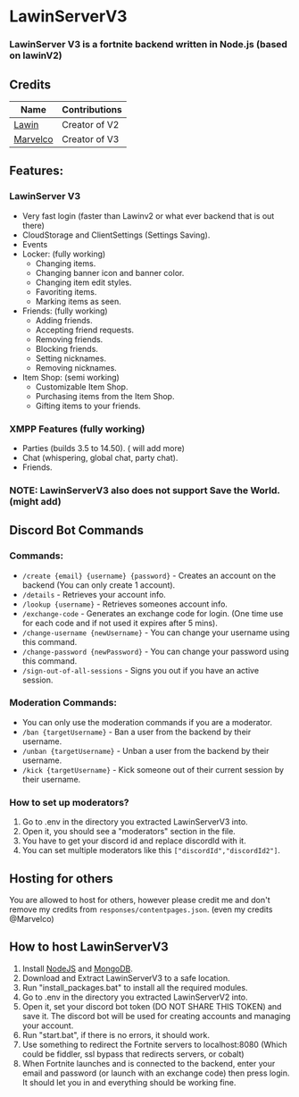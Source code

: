 # LawinServerV3
### LawinServer V3 is a fortnite backend written in Node.js (based on lawinV2)

## Credits
| Name | Contributions |
| --------------- | ----------- |
| [Lawin](https://github.com/Lawin0129) | Creator of V2 |
| [Marvelco](https://github.com/MarvelcoOGFN) | Creator of V3 |


## Features:

### LawinServer V3
* Very fast login (faster than Lawinv2 or what ever backend that is out there)
* CloudStorage and ClientSettings (Settings Saving).
* Events
* Locker: (fully working)
    + Changing items.
    + Changing banner icon and banner color.
    + Changing item edit styles.
    + Favoriting items.
    + Marking items as seen.
* Friends: (fully working)
    + Adding friends.
    + Accepting friend requests.
    + Removing friends.
    + Blocking friends.
    + Setting nicknames.
    + Removing nicknames.
* Item Shop: (semi working)
    + Customizable Item Shop.
    + Purchasing items from the Item Shop.
    + Gifting items to your friends.
### XMPP Features (fully working)
- Parties (builds 3.5 to 14.50). ( will add more)
- Chat (whispering, global chat, party chat).
- Friends.

  
### NOTE: LawinServerV3 also does not support Save the World. (might add)

## Discord Bot Commands
### Commands:
- `/create {email} {username} {password}` - Creates an account on the backend (You can only create 1 account).
- `/details` - Retrieves your account info.
- `/lookup {username}` - Retrieves someones account info.
- `/exchange-code` - Generates an exchange code for login. (One time use for each code and if not used it expires after 5 mins).
- `/change-username {newUsername}` - You can change your username using this command.
- `/change-password {newPassword}` - You can change your password using this command.
- `/sign-out-of-all-sessions` - Signs you out if you have an active session.
### Moderation Commands:
- You can only use the moderation commands if you are a moderator.
- `/ban {targetUsername}` - Ban a user from the backend by their username.
- `/unban {targetUsername}` - Unban a user from the backend by their username.
- `/kick {targetUsername}` - Kick someone out of their current session by their username.
### How to set up moderators?
1) Go to .env in the directory you extracted LawinServerV3 into.
2) Open it, you should see a "moderators" section in the file.
3) You have to get your discord id and replace discordId with it.
4) You can set multiple moderators like this `["discordId","discordId2"]`.

## Hosting for others
You are allowed to host for others, however please credit me and don't remove my credits from `responses/contentpages.json`. (even my credits @Marvelco)

## How to host LawinServerV3
1) Install [NodeJS](https://nodejs.org/en/) and [MongoDB](https://www.mongodb.com/try/download/community).
2) Download and Extract LawinServerV3 to a safe location.
3) Run "install_packages.bat" to install all the required modules.
4) Go to .env in the directory you extracted LawinServerV2 into.
5) Open it, set your discord bot token (DO NOT SHARE THIS TOKEN) and save it. The discord bot will be used for creating accounts and managing your account.
6) Run "start.bat", if there is no errors, it should work.
7) Use something to redirect the Fortnite servers to localhost:8080 (Which could be fiddler, ssl bypass that redirects servers, or cobalt)
8) When Fortnite launches and is connected to the backend, enter your email and password (or launch with an exchange code) then press login. It should let you in and everything should be working fine.
